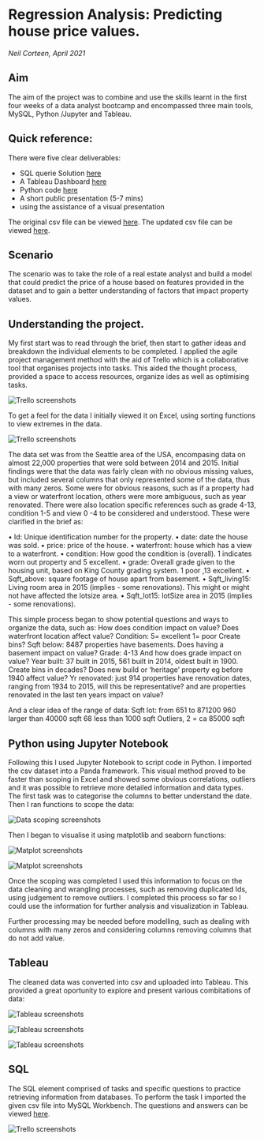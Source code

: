 # Regression Analysis: Predicting house price values.

_Neil Corteen, April 2021_


## Aim

The aim of the project was to combine and use the skills learnt in the first four weeks of a data analyst bootcamp and encompassed three main tools, MySQL, Python /Jupyter and  Tableau.


## Quick reference:
There were five clear deliverables:

- SQL querie Solution [here](./SQL/SQL_Solution.md)
- A Tableau Dashboard [here](./Tableau/Tablue.md)
- Python code [here](./Jupyter/Documents/Regression_Analysis_Exploration.md)
- A short public presentation (5-7 mins)
- using the assistance of a visual presentation

The original csv file can be viewed [here](./OriginalData/regression_data.csv).
The updated csv file can be viewed [here](./UpdatedData/house_price_data.csv).


## Scenario

The scenario was to take the role of a real estate analyst and build a model that could predict the price of a house based on features provided in the dataset and to gain a better understanding of factors that impact property values.


## Understanding the project.

My first start was to read through the brief, then start to gather ideas and breakdown the individual elements to be completed. I applied the agile project management method with the aid of Trello which is a collaborative tool that organises projects into tasks. This aided the thought process, provided a space to access resources, organize ides as well as optimising tasks. 

![Trello screenshots](./Images/trelloscreenshot1.png "Project tasks overview")
 
To get a feel for the data I initially viewed it on Excel, using sorting functions to view extremes in the data. 

![Trello screenshots](./Images/excelscreenshot1.png "Project tasks overview")

The data set was from the Seattle area of the USA, encompasing data on almost 22,000 properties that were sold between 2014 and 2015. Initial findings were that the data was fairly clean with no obvious missing values, but included several columns that only represented some of the data, thus with many zeros. Some were for obvious reasons, such as if a property had a view or waterfront location, others were more ambiguous, such as year renovated. There were also location specific references such as grade 4-13, condition 1-5 and view 0 -4 to be considered and understood. These were clarified in the brief as:

•    Id: Unique identification number for the property.
•    date: date the house was sold.
•    price: price of the house.
•    waterfront: house which has a view to a waterfront.
•    condition: How good the condition is (overall). 1 indicates worn out property and 5 excellent.
•    grade: Overall grade given to the housing unit, based on King County grading system. 1 poor ,13 excellent.
•    Sqft_above: square footage of house apart from basement.
•    Sqft_living15: Living room area in 2015 (implies - some renovations). This might or might not have affected the lotsize area.
•    Sqft_lot15: lotSize area in 2015 (implies - some renovations).


This simple process began to show potential questions and ways to organize the data, such as:
How does condition impact on value?
Does waterfront location affect value?
Condition: 5= excellent 1= poor Create bins?
Sqft below: 8487 properties have basements. Does having a basement impact on value?
Grade:  4-13 And how does grade impact on value?
Year built: 37 built in 2015, 561 built in 2014, oldest built in 1900. Create bins in decades? Does new build or  ‘heritage’ property eg before 1940 affect value?
Yr renovated: just 914 properties have renovation dates, ranging from 1934 to 2015, will this be representative? and are properties renovated in the last ten years impact on value?

And a clear idea of the range of data:
Sqft lot: from 651 to 871200
960 larger than 40000 sqft
68 less than 1000 sqft
Outliers, 2 = ca 85000 sqft


## Python using Jupyter Notebook
Following this I used Jupyter Notebook to script code in Python. I imported the csv dataset into a Panda framework. This visual method proved to be faster than scoping in Excel and showed some obvious correlations, outliers and it was possible to retrieve more detailed information and data types. The first task was to categorise the columns to better understand the date. Then I ran functions to scope the data:

![Data scoping screenshots](./Images/scoutingcreenshot1.png "Project tasks overview")

Then I began to visualise it using matplotlib and seaborn functions: 

![Matplot screenshots](./Images/matplotscreenshot1.png "Project tasks overview")

![Matplot screenshots](./Images/matplotscreenshot2.png "Project tasks overview")

Once the scoping was completed I used this information to focus on the data cleaning and wrangling processes, such as removing duplicated Ids, using judgement to remove outliers. I completed this process so far so I could use the information for further analysis and visualization in Tableau. 

Further processing may be needed before modelling, such as dealing with columns with many zeros and considering columns removing columns that do not add value.


## Tableau
The cleaned data was converted into csv and uploaded into Tableau. This provided a great oportunity to explore and present various combitations of data:  

![Tableau screenshots](./Images/tableauscreenshot1.png "Project tasks overview")

![Tableau screenshots](./Images/tableauscreenshot2.png "Project tasks overview")

![Tableau screenshots](./Images/tableauscreenshot3.png "Project tasks overview")


## SQL
The SQL element comprised of tasks and specific questions to practice retrieving information from databases. To perform the task I imported the given csv file into MySQL Workbench. The questions and answers can be viewed [here](./SQL/SQL_Solution.md).

![Trello screenshots](./Images/sqlworkbenchcreenshot1.png "Project tasks overview")


